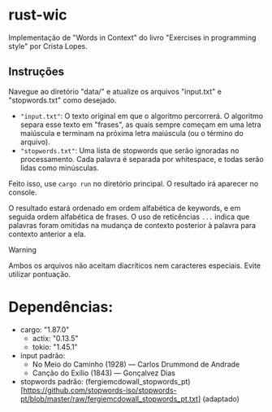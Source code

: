 # rust-wic

Implementação de "Words in Context" do livro "Exercises in programming style" por Crista Lopes.

## Instruções

Navegue ao diretório "data/" e atualize os arquivos "input.txt" e "stopwords.txt" como desejado.

- `"input.txt"`: O texto original em que o algoritmo percorrerá. O algoritmo separa esse texto em "frases", as quais sempre começam em uma letra maiúscula e terminam na próxima letra maiúscula (ou o término do arquivo).
- `"stopwords.txt"`: Uma lista de stopwords que serão ignoradas no processamento. Cada palavra é separada por whitespace, e todas serão lidas como minúsculas.

Feito isso, use `cargo run` no diretório principal. O resultado irá aparecer no console. 

O resultado estará ordenado em ordem alfabética de keywords, e em seguida ordem alfabética de frases. O uso de reticências `...` indica que palavras foram omitidas na mudança de contexto posterior à palavra para contexto anterior a ela. 

> [!WARNING]
> Ambos os arquivos não aceitam diacríticos nem caracteres especiais. Evite utilizar pontuação.

# Dependências:

- cargo: "1.87.0"
    - actix: "0.13.5"
    - tokio: "1.45.1"
- input padrão:
    - No Meio do Caminho (1928) — Carlos Drummond de Andrade
    - Canção do Exílio (1843) — Gonçalvez Dias
- stopwords padrão: (fergiemcdowall_stopwords_pt)[https://github.com/stopwords-iso/stopwords-pt/blob/master/raw/fergiemcdowall_stopwords_pt.txt] (adaptado)